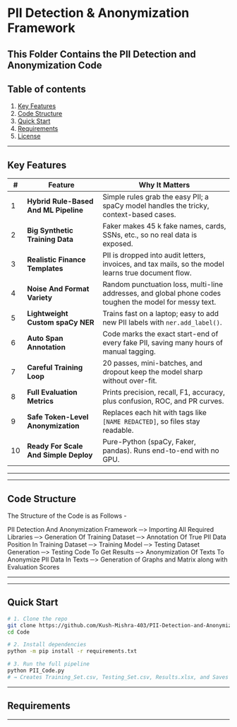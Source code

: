 # PII Detection & Anonymization Framework
This Folder Contains the PII Detection and Anonymization Code
---

## Table of contents
1. [Key Features](#key-Features)  
2. [Code Structure](#Code-Structure)  
3. [Quick Start](#quick-start)  
4. [Requirements](#requirements)  
5. [License](#license)

---

## Key Features

| # | Feature | Why It Matters |
|---|---------|---------------|
| 1 | **Hybrid Rule-Based And ML Pipeline** | Simple rules grab the easy PII; a spaCy model handles the tricky, context-based cases. |
| 2 | **Big Synthetic Training Data** | Faker makes 45 k fake names, cards, SSNs, etc., so no real data is exposed. |
| 3 | **Realistic Finance Templates** | PII is dropped into audit letters, invoices, and tax mails, so the model learns true document flow. |
| 4 | **Noise And Format Variety** | Random punctuation loss, multi-line addresses, and global phone codes toughen the model for messy text. |
| 5 | **Lightweight Custom spaCy NER** | Trains fast on a laptop; easy to add new PII labels with `ner.add_label()`. |
| 6 | **Auto Span Annotation** | Code marks the exact start-end of every fake PII, saving many hours of manual tagging. |
| 7 | **Careful Training Loop** | 20 passes, mini-batches, and dropout keep the model sharp without over-fit. |
| 8 | **Full Evaluation Metrics** | Prints precision, recall, F1, accuracy, plus confusion, ROC, and PR curves. |
| 9 | **Safe Token-Level Anonymization** | Replaces each hit with tags like `[NAME REDACTED]`, so files stay readable. |
|10| **Ready For Scale And Simple Deploy** | Pure-Python (spaCy, Faker, pandas). Runs end-to-end with no GPU. |

---

---

## Code Structure

The Structure of the Code is as Follows - 

PII Detection And Anonymization Framework ─> Importing All Required Libraries ─> Generation Of Training Dataset ─> Annotation Of True PII Data Position In Training Dataset ─> Training Model ─> Testing Dataset Generation ─> Testing Code To Get Results ─> Anonymization Of Texts To Anonymize PII Data In Texts ─> Generation of Graphs and Matrix along with Evaluation Scores

---

---

## Quick Start
```bash
# 1. Clone the repo
git clone https://github.com/Kush-Mishra-403/PII-Detection-and-Anonymization.git
cd Code

# 2. Install dependencies
python -m pip install -r requirements.txt

# 3. Run the full pipeline
python PII_Code.py
# → Creates Training_Set.csv, Testing_Set.csv, Results.xlsx, and Saves the model in /PII Model/
```
---

## Requirements


---

